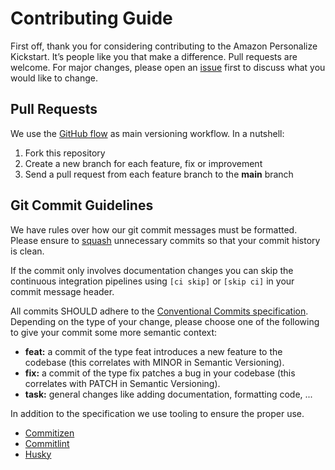 # Contributing Guide

First off, thank you for considering contributing to the Amazon Personalize Kickstart. It’s people like you that make a difference. Pull requests are welcome. For major changes, please open an [issue](https://github.com/cremich/personalize-kickstart/issues) first to discuss what you would like to change.

## Pull Requests

We use the [GitHub flow](https://guides.github.com/introduction/flow/) as main versioning workflow. In a nutshell:

1. Fork this repository
2. Create a new branch for each feature, fix or improvement
3. Send a pull request from each feature branch to the **main** branch

## Git Commit Guidelines

We have rules over how our git commit messages must be formatted. Please ensure to
[squash](https://help.github.com/articles/about-git-rebase/#commands-available-while-rebasing) unnecessary commits so that your commit history is clean.

If the commit only involves documentation changes you can skip the continuous integration pipelines using `[ci skip]` or `[skip ci]` in your commit message header.

All commits SHOULD adhere to the [Conventional Commits specification](https://conventionalcommits.org/). Depending on the type of your change, please choose one of the following to give your commit some more semantic context:

- **feat:** a commit of the type feat introduces a new feature to the codebase (this correlates with MINOR in Semantic Versioning).
- **fix:** a commit of the type fix patches a bug in your codebase (this correlates with PATCH in Semantic Versioning).
- **task:** general changes like adding documentation, formatting code, ...

In addition to the specification we use tooling to ensure the proper use.

- [Commitizen](https://commitizen-tools.github.io/commitizen/)
- [Commitlint](https://commitlint.js.org)
- [Husky](https://typicode.github.io/husky)
